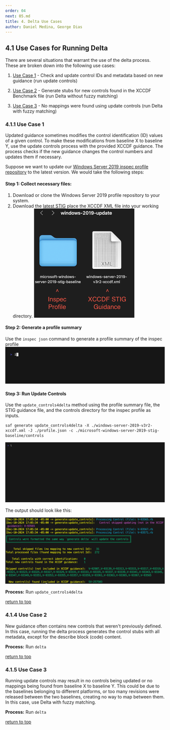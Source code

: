 ```yaml
---
order: 04
next: 05.md
title: 4. Delta Use Cases
author: Daniel Medina, George Dias
---
```


## 4.1 Use Cases for Running Delta

There are several situations that warrant the use of the delta process. These are broken down into the following use cases:

1. [Use Case 1](#411-use-case-1) - Check and update control IDs and metadata based on new guidance (run update controls)

3. [Use Case 2](#415-use-case-2) - Generate stubs for new controls found in the XCCDF Benchmark file (run Delta without fuzzy matching)

4. [Use Case 3](#414-use-case-3) - No mappings were found using update controls (run Delta with fuzzy matching)



### 4.1.1 Use Case 1

Updated guidance sometimes modifies the control identification (ID) values of a given control. To make these modifications from baseline X to baseline Y, use the update controls process with the provided XCCDF guidance. The process checks if the new guidance changes the control numbers and updates them if necessary.

Suppose we want to update our [Windows Server 2019 inspec profile repository](https://github.com/mitre/microsoft-windows-server-2019-stig-baseline/t) to the latest version. We would take the following steps:

#### Step 1: Collect necessary files:
1. Download or clone the Windows Server 2019 profile repository to your system.
2. Download the [latest STIG](https://public.cyber.mil/stigs/downloads/) place the XCCDF XML file into your working directory.
![File directory containing an inspec profile and an XCCDF XML file](../../assets/img/Delta_Class/Delta_Files_1.png)

#### Step 2: Generate a profile summary
Use the `inspec json` command to generate a profile summary of the inspec profile
![Generate Profile Summary JSON](../../assets/img/Delta_Class/use_case_1-1.gif)


#### Step 3: Run Update Controls
Use the `update_controls4delta` method using the profile summary file, the STIG guidance file, and the controls directory for the inspec profile as inputs.
```
saf generate update_controls4delta -X ./windows-server-2019-v3r2-xccdf.xml -J ./profile.json -c ./microsoft-windows-server-2019-stig-baseline/controls
```
![Running the Update Controls command](../../assets/img/Delta_Class/use_case_1-2.gif)

The output should look like this:

![Update Controls Output](../../assets/img/Delta_Class/use_case_1-3.png)

**Process:** Run `update_controls4delta`

[return to top](#41-use-cases-for-running-delta)

### 4.1.4 Use Case 2

New guidance often contains new controls that weren't previously defined. In this case, running the delta process generates the control stubs with all metadata, except for the describe block (code) content.

**Process:** Run `delta`

[return to top](#41-use-cases-for-running-delta)

### 4.1.5 Use Case 3

Running update controls may result in no controls being updated or no mappings being found from baseline X to baseline Y. This could be due to the baselines belonging to different platforms, or too many revisions were released between the two baselines, creating no way to map between them. In this case, use Delta with fuzzy matching.

**Process:** Run `delta`

[return to top](#41-use-cases-for-running-delta)
